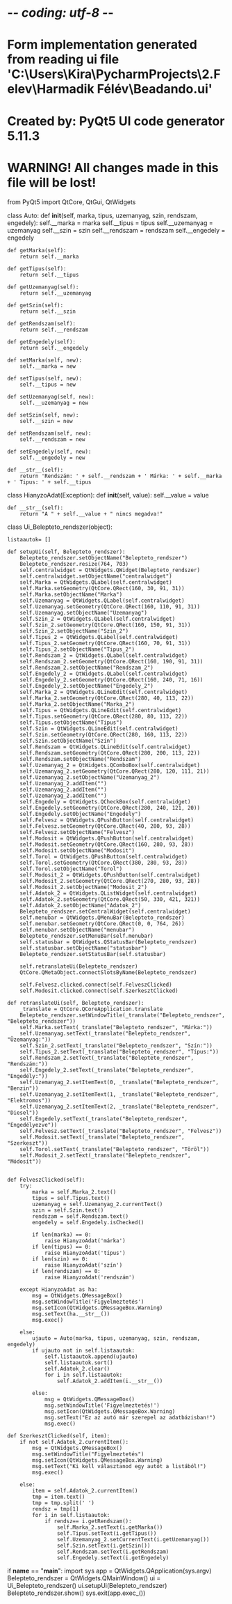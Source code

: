 # -*- coding: utf-8 -*-

# Form implementation generated from reading ui file 'C:\Users\Kira\PycharmProjects\2.Felev\Harmadik Félév\Beadando.ui'
#
# Created by: PyQt5 UI code generator 5.11.3
#
# WARNING! All changes made in this file will be lost!

from PyQt5 import QtCore, QtGui, QtWidgets

class Auto:
    def __init__(self, marka, tipus, uzemanyag, szin, rendszam, engedely):
        self.__marka = marka
        self.__tipus = tipus
        self.__uzemanyag = uzemanyag
        self.__szin = szin
        self.__rendszam = rendszam
        self.__engedely = engedely

    def getMarka(self):
        return self.__marka

    def getTipus(self):
        return self.__tipus

    def getUzemanyag(self):
        return self.__uzemanyag

    def getSzin(self):
        return self.__szin

    def getRendszam(self):
        return self.__rendszam

    def getEngedely(self):
        return self.__engedely

    def setMarka(self, new):
        self.__marka = new

    def setTipus(self, new):
        self.__tipus = new

    def setUzemanyag(self, new):
        self.__uzemanyag = new

    def setSzin(self, new):
        self.__szin = new

    def setRendszam(self, new):
        self.__rendszam = new

    def setEngedely(self, new):
        self.__engedely = new

    def __str__(self):
        return 'Rendszám: ' + self.__rendszam + ' Márka: ' + self.__marka + ' Tipus: ' + self.__tipus


class HianyzoAdat(Exception):
    def __init__(self, value):
        self.__value = value

    def __str__(self):
        return "A " + self.__value + " nincs megadva!"



class Ui_Belepteto_rendszer(object):

    listaautok= []

    def setupUi(self, Belepteto_rendszer):
        Belepteto_rendszer.setObjectName("Belepteto_rendszer")
        Belepteto_rendszer.resize(764, 703)
        self.centralwidget = QtWidgets.QWidget(Belepteto_rendszer)
        self.centralwidget.setObjectName("centralwidget")
        self.Marka = QtWidgets.QLabel(self.centralwidget)
        self.Marka.setGeometry(QtCore.QRect(160, 30, 91, 31))
        self.Marka.setObjectName("Marka")
        self.Uzemanyag = QtWidgets.QLabel(self.centralwidget)
        self.Uzemanyag.setGeometry(QtCore.QRect(160, 110, 91, 31))
        self.Uzemanyag.setObjectName("Uzemanyag")
        self.Szin_2 = QtWidgets.QLabel(self.centralwidget)
        self.Szin_2.setGeometry(QtCore.QRect(160, 150, 91, 31))
        self.Szin_2.setObjectName("Szin_2")
        self.Tipus_2 = QtWidgets.QLabel(self.centralwidget)
        self.Tipus_2.setGeometry(QtCore.QRect(160, 70, 91, 31))
        self.Tipus_2.setObjectName("Tipus_2")
        self.Rendszam_2 = QtWidgets.QLabel(self.centralwidget)
        self.Rendszam_2.setGeometry(QtCore.QRect(160, 190, 91, 31))
        self.Rendszam_2.setObjectName("Rendszam_2")
        self.Engedely_2 = QtWidgets.QLabel(self.centralwidget)
        self.Engedely_2.setGeometry(QtCore.QRect(160, 240, 71, 16))
        self.Engedely_2.setObjectName("Engedely_2")
        self.Marka_2 = QtWidgets.QLineEdit(self.centralwidget)
        self.Marka_2.setGeometry(QtCore.QRect(280, 40, 113, 22))
        self.Marka_2.setObjectName("Marka_2")
        self.Tipus = QtWidgets.QLineEdit(self.centralwidget)
        self.Tipus.setGeometry(QtCore.QRect(280, 80, 113, 22))
        self.Tipus.setObjectName("Tipus")
        self.Szin = QtWidgets.QLineEdit(self.centralwidget)
        self.Szin.setGeometry(QtCore.QRect(280, 160, 113, 22))
        self.Szin.setObjectName("Szin")
        self.Rendszam = QtWidgets.QLineEdit(self.centralwidget)
        self.Rendszam.setGeometry(QtCore.QRect(280, 200, 113, 22))
        self.Rendszam.setObjectName("Rendszam")
        self.Uzemanyag_2 = QtWidgets.QComboBox(self.centralwidget)
        self.Uzemanyag_2.setGeometry(QtCore.QRect(280, 120, 111, 21))
        self.Uzemanyag_2.setObjectName("Uzemanyag_2")
        self.Uzemanyag_2.addItem("")
        self.Uzemanyag_2.addItem("")
        self.Uzemanyag_2.addItem("")
        self.Engedely = QtWidgets.QCheckBox(self.centralwidget)
        self.Engedely.setGeometry(QtCore.QRect(280, 240, 121, 20))
        self.Engedely.setObjectName("Engedely")
        self.Felvesz = QtWidgets.QPushButton(self.centralwidget)
        self.Felvesz.setGeometry(QtCore.QRect(40, 280, 93, 28))
        self.Felvesz.setObjectName("Felvesz")
        self.Modosit = QtWidgets.QPushButton(self.centralwidget)
        self.Modosit.setGeometry(QtCore.QRect(160, 280, 93, 28))
        self.Modosit.setObjectName("Modosit")
        self.Torol = QtWidgets.QPushButton(self.centralwidget)
        self.Torol.setGeometry(QtCore.QRect(380, 280, 93, 28))
        self.Torol.setObjectName("Torol")
        self.Modosit_2 = QtWidgets.QPushButton(self.centralwidget)
        self.Modosit_2.setGeometry(QtCore.QRect(270, 280, 93, 28))
        self.Modosit_2.setObjectName("Modosit_2")
        self.Adatok_2 = QtWidgets.QListWidget(self.centralwidget)
        self.Adatok_2.setGeometry(QtCore.QRect(50, 330, 421, 321))
        self.Adatok_2.setObjectName("Adatok_2")
        Belepteto_rendszer.setCentralWidget(self.centralwidget)
        self.menubar = QtWidgets.QMenuBar(Belepteto_rendszer)
        self.menubar.setGeometry(QtCore.QRect(0, 0, 764, 26))
        self.menubar.setObjectName("menubar")
        Belepteto_rendszer.setMenuBar(self.menubar)
        self.statusbar = QtWidgets.QStatusBar(Belepteto_rendszer)
        self.statusbar.setObjectName("statusbar")
        Belepteto_rendszer.setStatusBar(self.statusbar)

        self.retranslateUi(Belepteto_rendszer)
        QtCore.QMetaObject.connectSlotsByName(Belepteto_rendszer)

        self.Felvesz.clicked.connect(self.FelveszClicked)
        self.Modosit.clicked.connect(self.SzerkesztClicked)

    def retranslateUi(self, Belepteto_rendszer):
        _translate = QtCore.QCoreApplication.translate
        Belepteto_rendszer.setWindowTitle(_translate("Belepteto_rendszer", "Belepteto_rendszer"))
        self.Marka.setText(_translate("Belepteto_rendszer", "Márka:"))
        self.Uzemanyag.setText(_translate("Belepteto_rendszer", "Üzemanyag:"))
        self.Szin_2.setText(_translate("Belepteto_rendszer", "Szín:"))
        self.Tipus_2.setText(_translate("Belepteto_rendszer", "Típus:"))
        self.Rendszam_2.setText(_translate("Belepteto_rendszer", "Rendszám:"))
        self.Engedely_2.setText(_translate("Belepteto_rendszer", "Engedély:"))
        self.Uzemanyag_2.setItemText(0, _translate("Belepteto_rendszer", "Benzin"))
        self.Uzemanyag_2.setItemText(1, _translate("Belepteto_rendszer", "Elektromos"))
        self.Uzemanyag_2.setItemText(2, _translate("Belepteto_rendszer", "Diesel"))
        self.Engedely.setText(_translate("Belepteto_rendszer", "Engedélyezve"))
        self.Felvesz.setText(_translate("Belepteto_rendszer", "Felvesz"))
        self.Modosit.setText(_translate("Belepteto_rendszer", "Szerkeszt"))
        self.Torol.setText(_translate("Belepteto_rendszer", "Töröl"))
        self.Modosit_2.setText(_translate("Belepteto_rendszer", "Módosít"))


    def FelveszClicked(self):
        try:
            marka = self.Marka_2.text()
            tipus = self.Tipus.text()
            uzemanyag = self.Uzemanyag_2.currentText()
            szin = self.Szin.text()
            rendszam = self.Rendszam.text()
            engedely = self.Engedely.isChecked()

            if len(marka) == 0:
                raise HianyzoAdat('márka')
            if len(tipus) == 0:
                raise HianyzoAdat('típus')
            if len(szin) == 0:
                raise HianyzoAdat('szín')
            if len(rendszam) == 0:
                raise HianyzoAdat('rendszám')

        except HianyzoAdat as ha:
            msg = QtWidgets.QMessageBox()
            msg.setWindowTitle('Figyelmeztetés')
            msg.setIcon(QtWidgets.QMessageBox.Warning)
            msg.setText(ha.__str__())
            msg.exec()

        else:
            ujauto = Auto(marka, tipus, uzemanyag, szin, rendszam, engedely)
            if ujauto not in self.listaautok:
                self.listaautok.append(ujauto)
                self.listaautok.sort()
                self.Adatok_2.clear()
                for i in self.listaautok:
                    self.Adatok_2.addItem(i.__str__())

            else:
                msg = QtWidgets.QMessageBox()
                msg.setWindowTitle('Figyelmeztetés!')
                msg.setIcon(QtWidgets.QMessageBox.Warning)
                msg.setText("Ez az autó már szerepel az adatbázisban!")
                msg.exec()

    def SzerkesztClicked(self, item):
        if not self.Adatok_2.currentItem():
            msg = QtWidgets.QMessageBox()
            msg.setWindowTitle("Figyelmeztetés")
            msg.setIcon(QtWidgets.QMessageBox.Warning)
            msg.setText("Ki kell választanod egy autót a listából!")
            msg.exec()

        else:
            item = self.Adatok_2.currentItem()
            tmp = item.text()
            tmp = tmp.split(' ')
            rendsz = tmp[1]
            for i in self.listaautok:
                if rendsz== i.getRendszam():
                    self.Marka_2.setText(i.getMarka())
                    self.Tipus.setText(i.getTipus())
                    self.Uzemanyag_2.setCurrentText(i.getUzemanyag())
                    self.Szin.setText(i.getSzin())
                    self.Rendszam.setText(i.getRendszam)
                    self.Engedely.setText(i.getEngedely)


if __name__ == "__main__":
    import sys
    app = QtWidgets.QApplication(sys.argv)
    Belepteto_rendszer = QtWidgets.QMainWindow()
    ui = Ui_Belepteto_rendszer()
    ui.setupUi(Belepteto_rendszer)
    Belepteto_rendszer.show()
    sys.exit(app.exec_())

